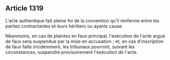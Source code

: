 Article 1319
----
L'acte authentique fait pleine foi de la convention qu'il renferme entre les
parties contractantes et leurs héritiers ou ayants cause.

Néanmoins, en cas de plaintes en faux principal, l'exécution de l'acte argué de
faux sera suspendue par la mise en accusation ; et, en cas d'inscription de faux
faite incidemment, les tribunaux pourront, suivant les circonstances, suspendre
provisoirement l'exécution de l'acte.

